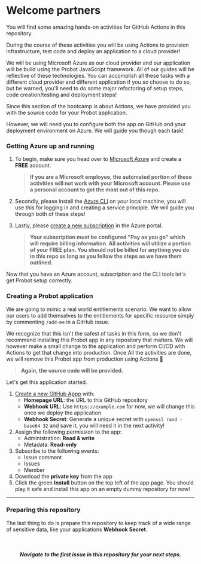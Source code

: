 # Welcome partners

You will find some amazing hands-on activities for GitHub Actions in this repository.

During the course of these activities you will be using Actions to provision infrastructure, test code and deploy an application to a cloud provider!

We will be using Microsoft Azure as our cloud provider and our application will be build using the Probot JavaScript framework. All of our guides will be reflective of these technologies. You can accomplish all these tasks with a different cloud provider and different application if you so choose to do so, but be warned, you'll need to do some major refactoring of setup steps, code creation/testing and deployment steps!

Since this section of the bootcamp is about Actions, we have provided you with the source code for your Probot application.

However, we will need you to configure both the app on GitHub and your deployment environment on Azure. We will guide you though each task!

### Getting Azure up and running

1. To begin, make sure you head over to [Microsoft Azure](https://azure.microsoft.com/en-us/free/) and create a **FREE** account.

   > **If you are a Microsoft employee, the automated portion of these activities will not work with your Microsoft account. Please use a personal account to get the most out of this repo.**

2. Secondly, please install the [Azure CLI](https://docs.microsoft.com/en-us/cli/azure/install-azure-cli?view=azure-cli-latest) on your local machine, you will use this for logging in and creating a service principle. We will guide you through both of these steps!

3. Lastly, please [create a new subscription](https://docs.microsoft.com/en-us/azure/cost-management-billing/manage/create-subscription) in the Azure portal.

   > **Your subscription must be configured "Pay as you go" which will require billing information. All activities will utilize a portion of your FREE plan. You should not be billed for anything you do in this repo as long as you follow the steps as we have them outlined.**

Now that you have an Azure account, subscription and the CLI tools let's get Probot setup correctly.

### Creating a Probot application

We are going to mimic a real world entitlements scenario. We want to allow our users to add themselves to the entitlements for specific resource simply by commenting `/add-me` in a GitHub issue.

We recognize that this isn't the safest of tasks in this form, so we don't recommend installing this Probot app in any repository that matters. We will however make a small change to the application and perform CI/CD with Actions to get that change into production. Once All the activities are done, we will remove this Probot app from production using Actions 🎉

> **Again, the source code will be provided.**

Let's get this application started.

1. [Create a new GitHub Appp](https://github.com/settings/apps/new) with:
   - **Homepage URL**: the URL to this GitHub repository
   - **Webhook URL**: Use `https://example.com` for now, we will change this once we deploy the application
   - **Webhook Secret**: Generate a unique secret with `openssl rand -base64 32` and save it, you will need it in the next activity!
1. Assign the following permission to the app:
   - Administration: **Read & write**
   - Metadata: **Read-only**
1. Subscribe to the following events:
   - Issue comment
   - Issues
   - Member
1. Download the **private key** from the app
1. Click the green **Install** button on the top left of the app page. You should play it safe and install this app on an empty dummy repository for now!

---

### Preparing this repository

The last thing to do is prepare this repository to keep track of a wide range of sensitive data, like your applications **Webhook Secret**.

<br>
<h5 align="center"> Navigate to the first issue in this repository for your next steps.</h5>
